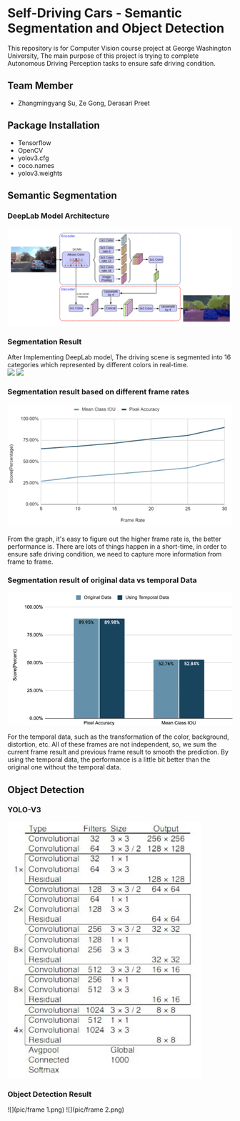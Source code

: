 # Self-Driving Cars - Semantic Segmentation and Object Detection
This repository is for Computer Vision course project at George Washington University, The main purpose of this project is trying to complete Autonomous Driving Perception tasks to ensure safe driving condition.

## Team Member
* Zhangmingyang Su, Ze Gong, Derasari Preet


## Package Installation
* Tensorflow
* OpenCV
* yolov3.cfg
* coco.names
* yolov3.weights

## Semantic Segmentation
### DeepLab Model Architecture
![](pic/DeepLab%20Architecture.png)

### Segmentation Result
After Implementing DeepLab model, The driving scene is segmented into 16 categories which represented by different colors in real-time.  
![](pic/mit-driveSeg.gif) 
![](pic/segmentation_result.gif)

### Segmentation result based on different frame rates 
![](pic/different%20frame%20rate%20analysis.png) 

From the graph, it's easy to figure out the higher frame rate is, the better performance is. There are lots of things happen in a short-time, in order to ensure safe driving condition, we need to capture more information from frame to frame.  

### Segmentation result of original data vs temporal Data
![](pic/original%20vs%20temporal.png)

For the temporal data, such as the transformation of the color, background, distortion, etc. All of these frames are not independent, so, we sum the current frame result and previous frame result to smooth the prediction. By using the temporal data, the performance is a little bit better than the original one without the temporal data.

## Object Detection
### YOLO-V3
![](pic/yolov3.png)

### Object Detection Result
![](pic/frame 1.png)
![](pic/frame 2.png)
